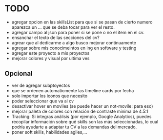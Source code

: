 # TODO

- agregar opcion en las skillsList para que si se pasan de cierto numero aparezca un ... que se deba tocar para ver el resto.
- agregar campo al json para poner si se pone o no el item en el cv.
- ensanchar el texto de las secciones del cv?
- agrear que al dedicarme a algo busco mejorar continuamente
- agregar sobre mis conocimeintos en ing en software y testing
- agregar este proyecto a mis proyectos
- mejorar colores y visual por ultima ves

## Opcional

- ver de agregar subptoyectos
- que se ordenen automaticmente las timeline cards por fecha
- solo importar los iconos que necesito
- poder seleccionar que va al cv
- desactivar hover en moviles (se puede hacer un not-movile: para eso)
- mejorar paleta de colores con relación de contraste mínima de 4.5:1
- Tracking: Si integras análisis (por ejemplo, Google Analytics), puedes recopilar información sobre qué skills son las más seleccionadas, lo cual podría ayudarte a adaptar tu CV a las demandas del mercado.
- poner soft skills, habilidades agiles,...
